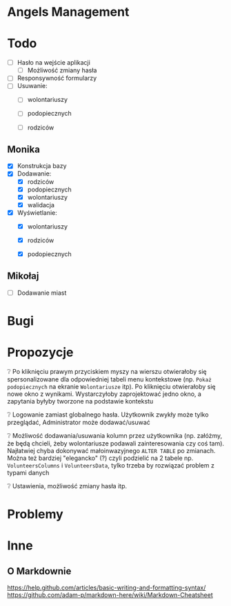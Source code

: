 Angels Management
==

# Todo
- [ ] Hasło na wejście aplikacji
    - [ ] Możliwość zmiany hasła
- [ ] Responsywność formularzy
- [ ] Usuwanie:
    - [ ] wolontariuszy
    - [ ] podopiecznych
    - [ ] rodziców


## Monika
- [x] Konstrukcja bazy
- [x] Dodawanie:
    - [x] rodziców
    - [x] podopiecznych
    - [x] wolontariuszy
    - [x] walidacja
- [x] Wyświetlanie:
    - [x] wolontariuszy 
    - [x] rodziców 
    - [x] podopiecznych 


## Mikołaj
- [ ] Dodawanie miast

# Bugi

# Propozycje 
:grey_question: Po kliknięciu prawym przyciskiem myszy na wierszu     otwierałoby się spersonalizowane dla odpowiedniej tabeli menu kontekstowe  (np. `Pokaż podopiecznych` na ekranie `Wolontariusze` itp). Po kliknięciu otwierałoby się nowe okno z wynikami. Wystarczyłoby zaprojektować jedno okno, a zapytania byłyby tworzone na podstawie kontekstu 

:grey_question: Logowanie zamiast globalnego hasła. Użytkownik zwykły może tylko przeglądać, Administrator może dodawać/usuwać

:grey_question: Możliwość dodawania/usuwania kolumn przez użytkownika (np. załóżmy, że będą chcieli, żeby wolontariusze podawali zainteresowania czy coś tam). Najłatwiej chyba dokonywać małoinwazyjnego `ALTER TABLE` po zmianach. Można też bardziej "elegancko" (?) czyli podzielić na 2 tabele np. `VolunteersColumns` i `VolunteersData`, tylko trzeba by rozwiązać problem z typami danych

:grey_question: Ustawienia, możliwość zmiany hasła itp.

# Problemy

# Inne
## O Markdownie
https://help.github.com/articles/basic-writing-and-formatting-syntax/
https://github.com/adam-p/markdown-here/wiki/Markdown-Cheatsheet
